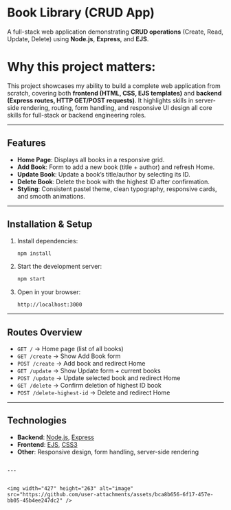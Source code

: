 #  Book Library (CRUD App)

A full-stack web application demonstrating **CRUD operations** (Create, Read, Update, Delete) using **Node.js**, **Express**, and **EJS**.  
 

# **Why this project matters:**  
This project showcases my ability to build a complete web application from scratch, covering both **frontend (HTML, CSS, EJS templates)** and **backend (Express routes, HTTP GET/POST requests)**. It highlights skills in server-side rendering, routing, form handling, and responsive UI design all core skills for full-stack or backend engineering roles.

---

##  Features
- **Home Page**: Displays all books in a responsive grid.  
- **Add Book**: Form to add a new book (title + author) and refresh Home.  
- **Update Book**: Update a book’s title/author by selecting its ID.  
- **Delete Book**: Delete the book with the highest ID after confirmation.  
- **Styling**: Consistent pastel theme, clean typography, responsive cards, and smooth animations.  

---

##  Installation & Setup



1. Install dependencies:

   ```bash
   npm install
   ```

2. Start the development server:

   ```bash
   npm start
   ```

3. Open in your browser:

   ```
   http://localhost:3000
   ```

---

##  Routes Overview

* `GET /` → Home page (list of all books)
* `GET /create` → Show Add Book form
* `POST /create` → Add book and redirect Home
* `GET /update` → Show Update form + current books
* `POST /update` → Update selected book and redirect Home
* `GET /delete` → Confirm deletion of highest ID book
* `POST /delete-highest-id` → Delete and redirect Home

---

##  Technologies

* **Backend**: [Node.js](https://nodejs.org/), [Express](https://expressjs.com/)
* **Frontend**: [EJS](https://ejs.co/), [CSS3](https://developer.mozilla.org/en-US/docs/Web/CSS)
* **Other**: Responsive design, form handling, server-side rendering

```

---


<img width="427" height="263" alt="image" src="https://github.com/user-attachments/assets/bca8b656-6f17-457e-bb05-45b4ee247dc2" />

